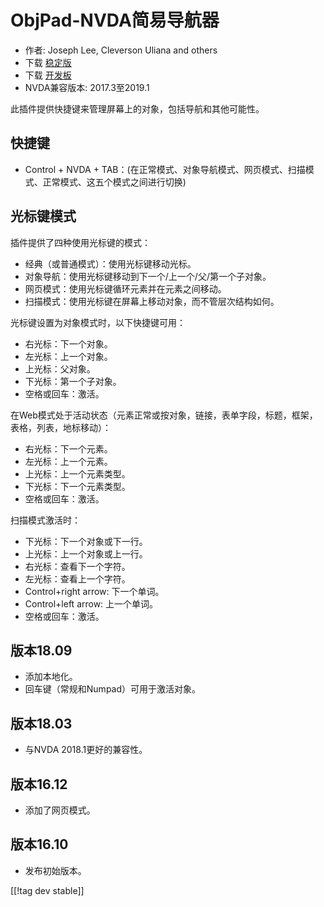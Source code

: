 # ObjPad-NVDA简易导航器 #

* 作者: Joseph Lee, Cleverson Uliana and others
* 下载 [稳定版][1]
* 下载 [开发板][2]
* NVDA兼容版本: 2017.3至2019.1

此插件提供快捷键来管理屏幕上的对象，包括导航和其他可能性。

## 快捷键

* Control + NVDA + TAB：(在正常模式、对象导航模式、网页模式、扫描模式、正常模式、这五个模式之间进行切换)

## 光标键模式

插件提供了四种使用光标键的模式：

* 经典（或普通模式）：使用光标键移动光标。
* 对象导航：使用光标键移动到下一个/上一个/父/第一个子对象。
* 网页模式：使用光标键循环元素并在元素之间移动。
* 扫描模式：使用光标键在屏幕上移动对象，而不管层次结构如何。

光标键设置为对象模式时，以下快捷键可用：

* 右光标：下一个对象。
* 左光标：上一个对象。
* 上光标：父对象。
* 下光标：第一个子对象。
* 空格或回车：激活。

在Web模式处于活动状态（元素正常或按对象，链接，表单字段，标题，框架，表格，列表，地标移动）：

* 右光标：下一个元素。
* 左光标：上一个元素。
* 上光标：上一个元素类型。
* 下光标：下一个元素类型。
* 空格或回车：激活。

扫描模式激活时：

* 下光标：下一个对象或下一行。
* 上光标：上一个对象或上一行。
* 右光标：查看下一个字符。
* 左光标：查看上一个字符。
* Control+right arrow: 下一个单词。
* Control+left arrow: 上一个单词。
* 空格或回车：激活。

## 版本18.09

* 添加本地化。
* 回车键（常规和Numpad）可用于激活对象。

## 版本18.03

* 与NVDA 2018.1更好的兼容性。

## 版本16.12

* 添加了网页模式。

## 版本16.10

* 发布初始版本。

[[!tag dev stable]]

[1]: https://addons.nvda-project.org/files/get.php?file=objPad

[2]: https://addons.nvda-project.org/files/get.php?file=objPad-dev
